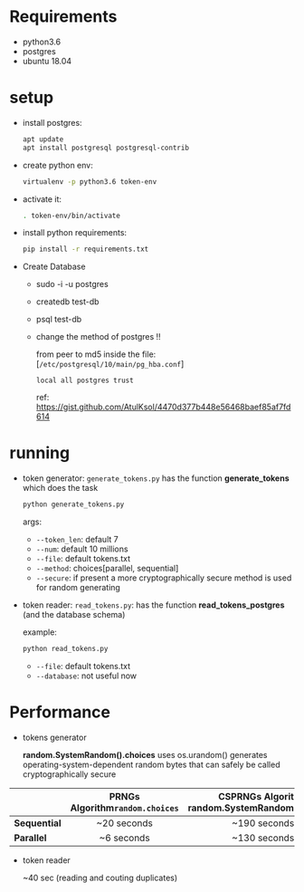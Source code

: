 # Requirements

* python3.6
* postgres
* ubuntu 18.04

# setup

* install postgres:

  ```bash
  apt update
  apt install postgresql postgresql-contrib
  ```

* create python env:

  ```bash
  virtualenv -p python3.6 token-env
  ```

* activate it:

  ```bash
  . token-env/bin/activate
  ```

* install python requirements:

  ```bash
  pip install -r requirements.txt
  ```

* Create Database
  * sudo -i -u postgres

  * createdb test-db

  * psql test-db

  * change the method of postgres !!

    from peer to md5 inside the file: [`/etc/postgresql/10/main/pg_hba.conf`]
    
    `local all postgres trust`
    
    ref: https://gist.github.com/AtulKsol/4470d377b448e56468baef85af7fd614

# running

* token generator:  `generate_tokens.py` has the function **generate_tokens** which does the task

  ```bash
  python generate_tokens.py
  ```

  args:

  - `--token_len`: default 7
  - `--num`: default 10 millions
  - `--file`: default tokens.txt

  * `--method`: choices[parallel, sequential]
  * `--secure`: if present a more cryptographically secure method is used for random generating

* token reader: `read_tokens.py`: has the function **read_tokens_postgres** (and the database schema)

  example:

  ```bash
  python read_tokens.py
  ```

  - `--file`: default tokens.txt
  - `--database`: not useful now

# Performance

* tokens generator

  **random.SystemRandom().choices** uses os.urandom() generates operating-system-dependent random bytes that can safely be called cryptographically secure

|                | **PRNGs Algorithm**`random.choices` | **CSPRNGs Algorithm** random.SystemRandom().choices |
| -------------- | :---------------------------------: | :-------------------------------------------------: |
| **Sequential** |             ~20 seconds             |                    ~190 seconds                     |
| **Parallel**   |             ~6 seconds              |                    ~130 seconds                     |

* token reader

  ~40 sec (reading and couting duplicates)
